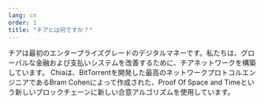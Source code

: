 ```yaml
---
lang: cn
order: 1
title: "チアとは何ですか？"
---
```


チアは最初のエンタープライズグレードのデジタルマネーです。私たちは、グローバルな金融および支払いシステムを改善するために、チアネットワークを構築しています。 Chiaは、BitTorrentを開発した最高のネットワークプロトコルエンジニアであるBram Cohenによって作成された、Proof Of Space and Timeという新しいブロックチェーンに新しい合意アルゴリズムを使用しています。
